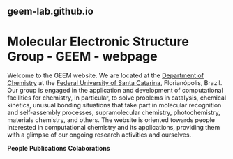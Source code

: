 ## geem-lab.github.io

# Molecular Electronic Structure Group - GEEM - webpage

Welcome to the GEEM website. We are located at the [Department of Chemistry](https://qmc.ufsc.br/) at the [Federal University of Santa Catarina](https://ufsc.br/), Florianópolis, Brazil. Our group is engaged in the application and development of computational facilities for chemistry, in particular, to solve problems in catalysis, chemical kinetics, unusual bonding situations that take part in molecular recognition and self-assembly processes, supramolecular chemistry, photochemistry, materials chemistry, and others. The website is oriented towards people interested in computational chemistry and its applications, providing them with a glimpse of our ongoing research activities and ourselves.

**People**
**Publications**
**Colaborations**

